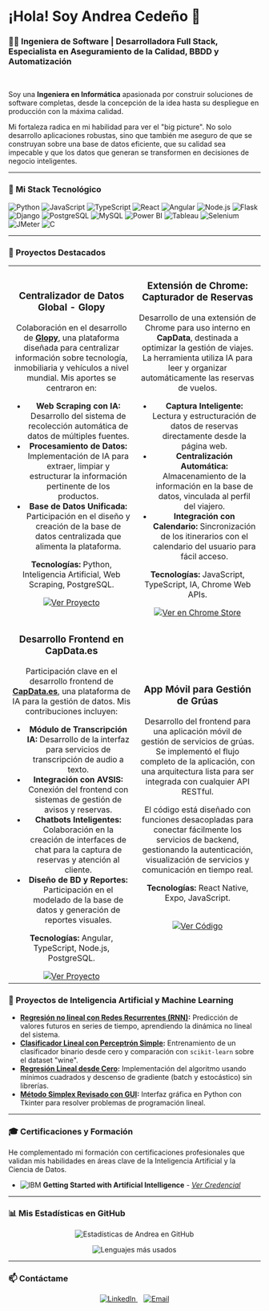# ¡Hola! Soy Andrea Cedeño 👋

### 👩‍💻 Ingeniera de Software | Desarrolladora Full Stack, Especialista en Aseguramiento de la Calidad, BBDD y Automatización

<br>

Soy una **Ingeniera en Informática** apasionada por construir soluciones de software completas, desde la concepción de la idea hasta su despliegue en producción con la máxima calidad.

Mi fortaleza radica en mi habilidad para ver el "big picture". No solo desarrollo aplicaciones robustas, sino que también me aseguro de que se construyan sobre una base de datos eficiente, que su calidad sea impecable y que los datos que generan se transformen en decisiones de negocio inteligentes.

---

### 🔧 Mi Stack Tecnológico

<p align="left">
  <img src="https://img.shields.io/badge/Python-3776AB?style=for-the-badge&logo=python&logoColor=white" alt="Python"/>
  <img src="https://img.shields.io/badge/JavaScript-F7DF1E?style=for-the-badge&logo=javascript&logoColor=black" alt="JavaScript"/>
  <img src="https://img.shields.io/badge/TypeScript-3178C6?style=for-the-badge&logo=typescript&logoColor=white" alt="TypeScript"/>
  <img src="https://img.shields.io/badge/React-20232A?style=for-the-badge&logo=react&logoColor=61DAFB" alt="React"/>
  <img src="https://img.shields.io/badge/Angular-DD0031?style=for-the-badge&logo=angular&logoColor=white" alt="Angular"/>
  <img src="https://img.shields.io/badge/Node.js-339933?style=for-the-badge&logo=nodedotjs&logoColor=white" alt="Node.js"/>
  <img src="https://img.shields.io/badge/Flask-000000?style=for-the-badge&logo=flask&logoColor=white" alt="Flask"/>
  <img src="https://img.shields.io/badge/Django-092E20?style=for-the-badge&logo=django&logoColor=white" alt="Django"/>
  <img src="https://img.shields.io/badge/PostgreSQL-316192?style=for-the-badge&logo=postgresql&logoColor=white" alt="PostgreSQL"/>
  <img src="https://img.shields.io/badge/MySQL-005C84?style=for-the-badge&logo=mysql&logoColor=white" alt="MySQL"/>
  <img src="https://img.shields.io/badge/Power%20BI-F2C811?style=for-the-badge&logo=powerbi&logoColor=black" alt="Power BI"/>
  <img src="https://img.shields.io/badge/Tableau-E97627?style=for-the-badge&logo=tableau&logoColor=white" alt="Tableau"/>
  <img src="https://img.shields.io/badge/Selenium-43B02A?style=for-the-badge&logo=selenium&logoColor=white" alt="Selenium"/>
  <img src="https://img.shields.io/badge/JMeter-D22128?style=for-the-badge&logo=apachejmeter&logoColor=white" alt="JMeter"/>
  <img src="https://img.shields.io/badge/C-00599C?style=for-the-badge&logo=c&logoColor=white" alt="C"/>
</p>

---

### 🚀 Proyectos Destacados

<table>
  <tr>
    <td width="50%">
      <h3 align="center">Centralizador de Datos Global - Glopy</h3>
      <div align="center">
        <p>Colaboración en el desarrollo de <strong><a href="https://glopy.app/">Glopy</a></strong>, una plataforma diseñada para centralizar información sobre tecnología, inmobiliaria y vehículos a nivel mundial. Mis aportes se centraron en:</p>
        <ul>
          <li><strong>Web Scraping con IA:</strong> Desarrollo del sistema de recolección automática de datos de múltiples fuentes.</li>
          <li><strong>Procesamiento de Datos:</strong> Implementación de IA para extraer, limpiar y estructurar la información pertinente de los productos.</li>
          <li><strong>Base de Datos Unificada:</strong> Participación en el diseño y creación de la base de datos centralizada que alimenta la plataforma.</li>
        </ul>
        <p><strong>Tecnologías:</strong> Python, Inteligencia Artificial, Web Scraping, PostgreSQL.</p>
        <a href="https://glopy.app/" target="_blank">
          <img src="https://img.shields.io/badge/Ver_Proyecto-00BFFF?style=for-the-badge&logo=glitch&logoColor=white" alt="Ver Proyecto"/>
        </a>
      </div>
    </td>
    <td width="50%">
    <h3 align="center">Extensión de Chrome: Capturador de Reservas</h3>
    <div align="center">
    <p>Desarrollo de una extensión de Chrome para uso interno en <strong>CapData</strong>, destinada a optimizar la gestión de viajes. La herramienta utiliza IA para leer y organizar automáticamente las reservas de vuelos.</p>
    <ul>
    <li><strong>Captura Inteligente:</strong> Lectura y estructuración de datos de reservas directamente desde la página web.</li>
    <li><strong>Centralización Automática:</strong> Almacenamiento de la información en la base de datos, vinculada al perfil del viajero.</li>
    <li><strong>Integración con Calendario:</strong> Sincronización de los itinerarios con el calendario del usuario para fácil acceso.</li>
    </ul>
    <p><strong>Tecnologías:</strong> JavaScript, TypeScript, IA, Chrome Web APIs.</p>
    <a href="https://chromewebstore.google.com/detail/capturador-de-reservas-ca/ogijlcipnnoldbogcbjbmlagaiapagie" target="_blank">
    <img src="https://img.shields.io/badge/Ver_en_Chrome_Store-4285F4?style=for-the-badge&logo=googlechrome&logoColor=white" alt="Ver en Chrome Store"/>
    </a>
    </div>
    </td>
    </tr>
    <tr>
    <td width="50%">
    <h3 align="center">Desarrollo Frontend en CapData.es</h3>
    <div align="center">
    <p>Participación clave en el desarrollo frontend de <strong><a href="https://capdata.es/">CapData.es</a></strong>, una plataforma de IA para la gestión de datos. Mis contribuciones incluyen:</p>
    <ul>
    <li><strong>Módulo de Transcripción IA:</strong> Desarrollo de la interfaz para servicios de transcripción de audio a texto.</li>
    <li><strong>Integración con AVSIS:</strong> Conexión del frontend con sistemas de gestión de avisos y reservas.</li>
    <li><strong>Chatbots Inteligentes:</strong> Colaboración en la creación de interfaces de chat para la captura de reservas y atención al cliente.</li>
    <li><strong>Diseño de BD y Reportes:</strong> Participación en el modelado de la base de datos y generación de reportes visuales.</li>
    </ul>
    <p><strong>Tecnologías:</strong> Angular, TypeScript, Node.js, PostgreSQL.</p>
    <a href="https://capdata.es/" target="_blank">
    <img src="https://img.shields.io/badge/Ver_Proyecto-4A90E2?style=for-the-badge&logo=briefcase&logoColor=white" alt="Ver Proyecto"/>
    </a>
    </div>
    </td>
    <td width="50%">
    <h3 align="center">App Móvil para Gestión de Grúas</h3>
    <div align="center">
    <p>Desarrollo del frontend para una aplicación móvil de gestión de servicios de grúas. Se implementó el flujo completo de la aplicación, con una arquitectura lista para ser integrada con cualquier API RESTful.</p>
    <p>El código está diseñado con funciones desacopladas para conectar fácilmente los servicios de backend, gestionando la autenticación, visualización de servicios y comunicación en tiempo real.</p>
    <p><strong>Tecnologías:</strong> React Native, Expo, JavaScript.</p>
    <br>
    <a href="https://github.com/AndreaCedenoR/gruas-mobile-front" target="_blank">
    <img src="https://img.shields.io/badge/Ver_Código_Fuente-181717?style=for-the-badge&logo=github&logoColor=white" alt="Ver Código"/>
    </a>
    </div>
    </td>
  </tr>
</table>

### 🧠 Proyectos de Inteligencia Artificial y Machine Learning

- **[Regresión no lineal con Redes Recurrentes (RNN)](https://github.com/AndreaCedenoR/Regresion-no-lineal-usando-redes-recurrentes):** Predicción de valores futuros en series de tiempo, aprendiendo la dinámica no lineal del sistema.
- **[Clasificador Lineal con Perceptrón Simple](https://github.com/AndreaCedenoR/Clasificacion-lineal-con-el-Perceptron):** Entrenamiento de un clasificador binario desde cero y comparación con `scikit-learn` sobre el dataset "wine".
- **[Regresión Lineal desde Cero](https://github.com/AndreaCedenoR/Regresion-lineal):** Implementación del algoritmo usando mínimos cuadrados y descenso de gradiente (batch y estocástico) sin librerías.
- **[Método Simplex Revisado con GUI](https://github.com/AndreaCedenoR/metodo_simplex):** Interfaz gráfica en Python con Tkinter para resolver problemas de programación lineal.

---

### 🎓 Certificaciones y Formación

He complementado mi formación con certificaciones profesionales que validan mis habilidades en áreas clave de la Inteligencia Artificial y la Ciencia de Datos.

- <img src="https://img.shields.io/badge/IBM-0062FF?style=for-the-badge&logo=ibm&logoColor=white" alt="IBM"/> **Getting Started with Artificial Intelligence** - *[Ver Credencial](https://www.credly.com/badges/26dbb7e5-ca87-40b4-ae28-ca3ee6e57c9e)*
---

### 📊 Mis Estadísticas en GitHub

<p align="center">
  <img src="https://github-readme-stats.vercel.app/api?username=AndreaCedenoR&show_icons=true&theme=radical&hide_border=true&count_private=true" alt="Estadísticas de Andrea en GitHub" />
</p>
<p align="center">
  <img src="https://github-readme-stats.vercel.app/api/top-langs/?username=AndreaCedenoR&layout=compact&theme=radical&hide_border=true&hide=jupyter%20notebook&cache_seconds=3600" alt="Lenguajes más usados" />
</p>

---

### 📫 Contáctame

<p align="center">
  <a href="https://www.linkedin.com/in/andrea-reis-cedeno/" target="_blank">
    <img src="https://img.shields.io/badge/LinkedIn-0077B5?style=for-the-badge&logo=linkedin&logoColor=white" alt="LinkedIn"/>
  </a>
    
  <a href="mailto:andrea.reis.cedeno@gmail.com">
    <img src="https://img.shields.io/badge/Email-D14836?style=for-the-badge&logo=gmail&logoColor=white" alt="Email"/>
  </a>
</p>
